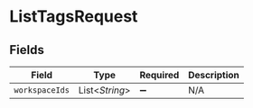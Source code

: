 # ListTagsRequest


## Fields

| Field              | Type               | Required           | Description        |
| ------------------ | ------------------ | ------------------ | ------------------ |
| `workspaceIds`     | List\<*String*>    | :heavy_minus_sign: | N/A                |